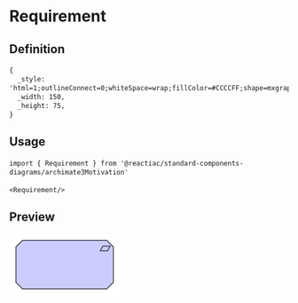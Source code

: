 # Requirement

## Definition

```
{
  _style: 'html=1;outlineConnect=0;whiteSpace=wrap;fillColor=#CCCCFF;shape=mxgraph.archimate3.application;appType=requirement;archiType=oct;',
  _width: 150,
  _height: 75,
}
```

## Usage

```
import { Requirement } from '@reactiac/standard-components-diagrams/archimate3Motivation'

<Requirement/>
```

## Preview

<img src="./requirement.png" width="200"/>
